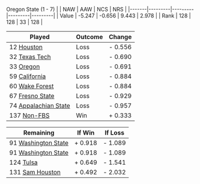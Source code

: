 Oregon State (1 - 7)
|       |   NAW   |   AAW   |   NCS   |   NRS   |
|-------|---------|---------|---------|---------|
| Value |  -5.247 |  -0.656 |   9.443 |   2.978 |
| Rank  |     128 |     128 |      33 |     128 |

| Played                    | Outcome    |  Change  |
|---------------------------|------------|----------|
|  12 [Houston               ](Houston.md)| Loss       | -  0.556 |
|  32 [Texas Tech            ](TexasTech.md)| Loss       | -  0.690 |
|  33 [Oregon                ](Oregon.md)| Loss       | -  0.691 |
|  59 [California            ](California.md)| Loss       | -  0.884 |
|  60 [Wake Forest           ](WakeForest.md)| Loss       | -  0.884 |
|  67 [Fresno State          ](FresnoState.md)| Loss       | -  0.929 |
|  74 [Appalachian State     ](AppalachianState.md)| Loss       | -  0.957 |
| 137 [Non-FBS               ](NonFBS.md)| Win        | +  0.333 |

| Remaining                 |  If Win  |  If Loss |
|---------------------------|----------|----------|
|  91 [Washington State      ](WashingtonState.md)| +  0.918 | -  1.089 |
|  91 [Washington State      ](WashingtonState.md)| +  0.918 | -  1.089 |
| 124 [Tulsa                 ](Tulsa.md)| +  0.649 | -  1.541 |
| 131 [Sam Houston           ](SamHouston.md)| +  0.492 | -  2.032 |

